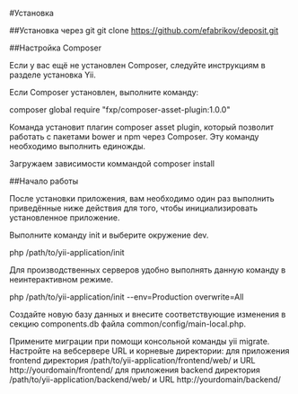 #Установка

##Установка через git
git clone https://github.com/efabrikov/deposit.git

##Настройка Composer

Если у вас ещё не установлен Composer, следуйте инструкциям в разделе установка Yii.

Если Composer установлен, выполните команду:

composer global require "fxp/composer-asset-plugin:1.0.0"

Команда установит плагин composer asset plugin, который позволит работать с пакетами bower и npm через Composer. Эту команду необходимо выполнить единожды. 

Загружаем зависимости коммандой composer install

##Начало работы

После установки приложения, вам необходимо один раз выполнить приведённые ниже действия для того, чтобы инициализировать установленное приложение.

Выполните команду init и выберите окружение dev.

php /path/to/yii-application/init

Для производственных серверов удобно выполнять данную команду в неинтерактивном режиме.

php /path/to/yii-application/init --env=Production overwrite=All

Создайте новую базу данных и внесите соответствующие изменения в секцию components.db файла common/config/main-local.php.

Примените миграции при помощи консольной команды yii migrate.
Настройте на вебсервере URL и корневые директории:
для приложения frontend директория /path/to/yii-application/frontend/web/ и URL http://yourdomain/frontend/
для приложения backend директория /path/to/yii-application/backend/web/ и URL http://yourdomain/backend/
